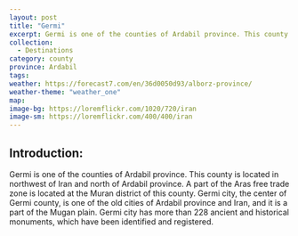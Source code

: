 ```yaml
---
layout: post
title: "Germi"
excerpt: Germi is one of the counties of Ardabil province. This county is located in northwest of Iran and north of Ardabil province.
collection:
  - Destinations
category: county
province: Ardabil
tags:
weather: https://forecast7.com/en/36d0050d93/alborz-province/
weather-theme: "weather_one"
map:
image-bg: https://loremflickr.com/1020/720/iran
image-sm: https://loremflickr.com/400/400/iran
---
```

## **Introduction:**

Germi is one of the counties of Ardabil province. This county is located in northwest of Iran and north of Ardabil province. A part of the Aras free trade zone is located at the Muran district of this county. Germi city, the center of Germi county, is one of the old cities of Ardabil province and Iran, and it is a part of the Mugan plain.  Germi city has more than 228 ancient and historical monuments, which have been identified and registered.